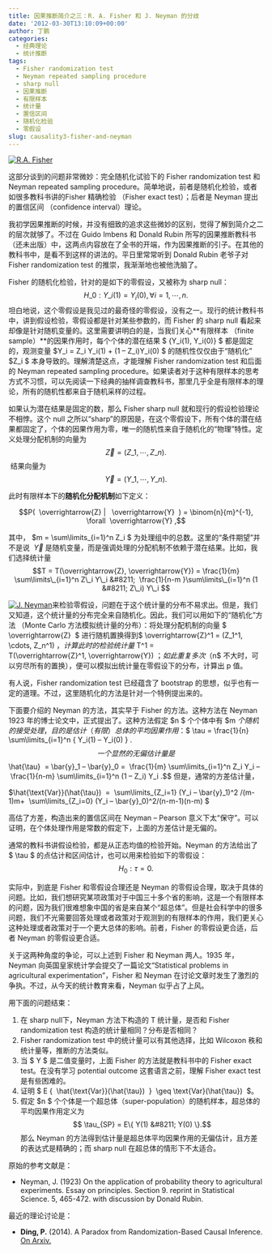 ```yaml
---
title: 因果推断简介之三：R. A. Fisher 和 J. Neyman 的分歧
date: '2012-03-30T13:10:09+00:00'
author: 丁鹏
categories:
  - 经典理论
  - 统计推断
tags:
  - Fisher randomization test
  - Neyman repeated sampling procedure
  - sharp null
  - 因果推断
  - 有限样本
  - 统计量
  - 置信区间
  - 随机化检验
  - 零假设
slug: causality3-fisher-and-neyman
---
```


[![R.A. Fisher](https://cos.name/wp-content/uploads/2012/03/R.A.-Fisher.jpg)](https://cos.name/wp-content/uploads/2012/03/R.A.-Fisher.jpg)
  
这部分谈到的问题非常微妙：完全随机化试验下的 Fisher randomization test 和 Neyman repeated sampling procedure。简单地说，前者是随机化检验，或者如很多教科书讲的Fisher 精确检验 （Fisher exact test）；后者是 Neyman 提出的置信区间 （confidence interval）理论。

我初学因果推断的时候，并没有细致的追求这些微妙的区别，觉得了解到简介之二的层次就够了。不过在 Guido Imbens 和 Donald Rubin 所写的因果推断教科书（还未出版）中，这两点内容放在了全书的开端，作为因果推断的引子。在其他的教科书中，是看不到这样的讲法的。平日里常常听到 Donald Rubin 老爷子对 Fisher randomization test 的推崇，我渐渐地也被他洗脑了。

Fisher 的随机化检验，针对的是如下的零假设，又被称为 sharp null：  $$H\_0 : Y\_i(1) = Y_i(0), \forall i = 1,\cdots,n.$$ 坦白地说，这个零假设是我见过的最奇怪的零假设，没有之一。现行的统计教科书中，讲到假设检验，零假设都是针对某些参数的，而 Fisher 的 sharp null 看起来却像是针对随机变量的。这里需要讲明白的是，当我们关心**有限样本 （finite sample）**的因果作用时，每个个体的潜在结果 $ \{Y\_i(1), Y\_i(0)\} $ 都是固定的，观测变量 $Y\_i = Z\_i Y\_i(1) + (1 &#8211; Z\_i)Y\_i(0) $ 的随机性仅仅由于“随机化” $Z\_i $ 本身导致的。理解清楚这点，才能理解 Fisher randomization test 和后面的 Neyman repeated sampling procedure。如果读者对于这种有限样本的思考方式不习惯，可以先阅读一下经典的抽样调查教科书，那里几乎全是有限样本的理论，所有的随机性都来自于随机采样的过程。

如果认为潜在结果是固定的数，那么 Fisher sharp null 就和现行的假设检验理论不相悖。这个 null 之所以“sharp”的原因是，在这个零假设下，所有个体的潜在结果都固定了，个体的因果作用为零，唯一的随机性来自于随机化的“物理”特性。定义处理分配机制的向量为 $$ \overrightarrow{Z} = (Z\_1, \cdots, Z\_n).$$  结果向量为 $$\overrightarrow{Y} = (Y\_1, \cdots, Y\_n).$$

此时有限样本下的**随机化分配机制**如下定义：

$$P(  \overrightarrow{Z} |   \overrightarrow{Y}  ) = \binom{n}{m}^{-1}, \forall  \overrightarrow{Y} ,$$

其中， $m = \sum\limits\_{i=1}^n Z\_i $ 为处理组中的总数。这里的“条件期望”并不是说  $ \overrightarrow{Y}  $ 是随机变量，而是强调处理的分配机制不依赖于潜在结果。比如，我们选择统计量 $$T = T(\overrightarrow{Z}, \overrightarrow{Y}) = \frac{1}{m} \sum\limits\_{i=1}^n Z\_i Y\_i &#8211;  \frac{1}{n-m }\sum\limits\_{i=1}^n (1 &#8211; Z\_i) Y\_i $$
  
[![J. Neyman](https://cos.name/wp-content/uploads/2012/03/J.-Neyman.jpg)](https://cos.name/wp-content/uploads/2012/03/J.-Neyman.jpg)来检验零假设，问题在于这个统计量的分布不易求出。但是，我们又知道，这个统计量的分布完全来自随机化。因此，我们可以用如下的“随机化”方法 （Monte Carlo 方法模拟统计量的分布）：将处理分配机制的向量 $ \overrightarrow{Z}  $ 进行随机置换得到$ \overrightarrow{Z}^1 = (Z\_1^1, \cdots, Z\_n^1) $，计算此时的检验统计量 $ T^1 = T(\overrightarrow{Z}^1, \overrightarrow{Y}) $；如此重复多次（$n$ 不大时，可以穷尽所有的置换），便可以模拟出统计量在零假设下的分布，计算出 p 值。

有人说，Fisher randomization test 已经蕴含了 bootstrap 的思想，似乎也有一定的道理。不过，这里随机化的方法是针对一个特例提出来的。

下面要介绍的 Neyman 的方法，其实早于 Fisher 的方法。这种方法在 Neyman 1923 年的博士论文中，正式提出了。这种方法假定 $n $ 个个体中有 $m $个随机的接受处理，目的是估计（有限）总体的平均因果作用：$$ \tau = \frac{1}{n} \sum\limits\_{i=1}^n \{ Y\_i(1) &#8211; Y\_i(0) \} .$$ 一个显然的无偏估计量是  $$\hat{\tau}  = \bar{y}\_1 &#8211; \bar{y}\_0 =  \frac{1}{m} \sum\limits\_{i=1}^n Z\_i Y\_i &#8211;  \frac{1}{n-m} \sum\limits\_{i=1}^n (1 &#8211; Z\_i) Y_i .$$ 但是，通常的方差估计量，

$\hat{\text{Var}}(\hat{\tau})  =  \sum\limits\_{Z\_i=1} (Y\_i &#8211; \bar{y}\_1)^2 /(m-1)m+  \sum\limits\_{Z\_i=0} (Y\_i &#8211; \bar{y}\_0)^2/(n-m-1)(n-m) $

高估了方差，构造出来的置信区间在 Neyman &#8211; Pearson 意义下太“保守”。可以证明，在个体处理作用是常数的假定下，上面的方差估计是无偏的。

通常的教科书讲假设检验，都是从正态均值的检验开始。Neyman 的方法给出了 $ \tau $ 的点估计和区间估计，也可以用来检验如下的零假设：$$H_0:  \tau = 0.$$

实际中，到底是 Fisher 和零假设合理还是 Neyman 的零假设合理，取决于具体的问题。比如，我们想研究某项政策对于中国三十多个省的影响，这是一个有限样本的问题，因为我们很难想象中国的省是来自某个“超总体”。但是社会科学中的很多问题，我们不光需要回答处理或者政策对于观测到的有限样本的作用，我们更关心这种处理或者政策对于一个更大总体的影响。前者，Fisher 的零假设更合适，后者 Neyman 的零假设更合适。

关于这两种角度的争论，可以上述到 Fisher 和 Neyman 两人。1935 年，Neyman 向英国皇家统计学会提交了一篇论文“Statistical problems in agricultural experimentation”，Fisher 和 Neyman 在讨论文章时发生了激烈的争执。不过，从今天的统计教育来看，Neyman 似乎占了上风。

用下面的问题结束：

  1. 在 sharp null下，Neyman 方法下构造的 T 统计量，是否和 Fisher randomization test 构造的统计量相同？分布是否相同？
  2. Fisher randomization test 中的统计量可以有其他选择，比如 Wilcoxon 秩和统计量等，推断的方法类似。
  3. 当 $ Y $ 是二值变量时，上面 Fisher 的方法就是教科书中的 Fisher exact test。在没有学习 potential outcome 这套语言之前，理解 Fisher exact test 是有些困难的。
  4. 证明 $ E \{  \hat{\text{Var}}(\hat{\tau})  \}  \geq \text{Var}(\hat{\tau})  $。
  5. 假定 $n $ 个个体是一个超总体（super-population）的随机样本，超总体的平均因果作用定义为 $$ \tau_{SP} = E\{ Y(1) &#8211; Y(0) \}.$$ 那么 Neyman 的方法得到估计量是超总体平均因果作用的无偏估计，且方差的表达式是精确的；而 sharp null 在超总体的情形下不太适合。

<div>
</div>

<div>
</div>

<div>
  原始的参考文献是：
</div>

<div>
  <ul>
    <li>
      Neyman, J. (1923) On the application of probability theory to agricultural experiments. Essay on principles. Section 9. reprint in Statistical Science. 5, 465-472. with discussion by Donald Rubin.
    </li>
  </ul>
  
  <p>
    最近的理论讨论是：
  </p>
  
  <ul>
    <li>
      <b style="color: #141414">Ding, P.</b><span style="color: #141414"> (2014). </span>A Paradox from Randomization-Based Causal Inference<span style="color: #141414">. <a href="http://arxiv.org/abs/1402.0142" target="_blank">On Arxiv.</a></span>
    </li>
  </ul>
</div>

<div>
</div>

&nbsp;
